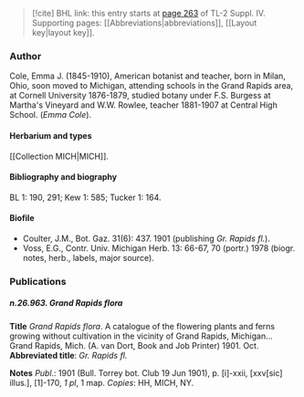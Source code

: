 > [!cite] BHL link: this entry starts at [page 263](https://www.biodiversitylibrary.org/item/103860#page/273/mode/1up) of TL-2 Suppl. IV.
> Supporting pages: [[Abbreviations|abbreviations]], [[Layout key|layout key]].

### Author

Cole, Emma J. (1845-1910), American botanist and teacher, born in Milan, Ohio, soon moved to Michigan, attending schools in the Grand Rapids area, at Cornell University 1876-1879, studied botany under F.S. Burgess at Martha's Vineyard and W.W. Rowlee, teacher 1881-1907 at Central High School. (*Emma Cole*).

#### Herbarium and types

[[Collection MICH|MICH]].

#### Bibliography and biography

BL 1: 190, 291; Kew 1: 585; Tucker 1: 164.

#### Biofile

- Coulter, J.M., Bot. Gaz. 31(6): 437. 1901 (publishing *Gr. Rapids fl.*).
- Voss, E.G., Contr. Univ. Michigan Herb. 13: 66-67, 70 (portr.) 1978 (biogr. notes, herb., labels, major source).

### Publications

##### n.26.963. Grand Rapids flora

**Title**
*Grand Rapids flora*. A catalogue of the flowering plants and ferns growing without cultivation in the vicinity of Grand Rapids, Michigan... Grand Rapids, Mich. (A. van Dort, Book and Job Printer) 1901. Oct.
**Abbreviated title**: *Gr. Rapids fl.*

**Notes**
*Publ*.: 1901 (Bull. Torrey bot. Club 19 Jun 1901), p. \[i\]-xxii, \[xxv\[sic\] illus.\], \[1\]-170, *1 pl*, 1 map. *Copies*: HH, MICH, NY.

